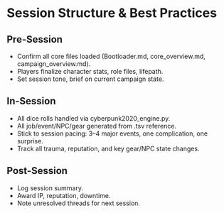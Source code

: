 # Session Structure & Best Practices

## Pre-Session
- Confirm all core files loaded (Bootloader.md, core_overview.md, campaign_overview.md).
- Players finalize character stats, role files, lifepath.
- Set session tone, brief on current campaign state.

## In-Session
- All dice rolls handled via cyberpunk2020_engine.py.
- All job/event/NPC/gear generated from .tsv reference.
- Stick to session pacing: 3–4 major events, one complication, one surprise.
- Track all trauma, reputation, and key gear/NPC state changes.

## Post-Session
- Log session summary.
- Award IP, reputation, downtime.
- Note unresolved threads for next session.